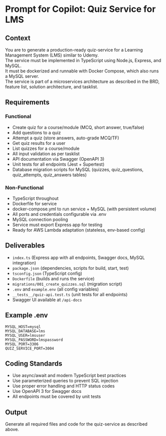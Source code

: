 # Prompt for Copilot: Quiz Service for LMS

## Context
You are to generate a production-ready quiz-service for a Learning Management System (LMS) similar to Udemy.  
The service must be implemented in TypeScript using Node.js, Express, and MySQL.  
It must be dockerized and runnable with Docker Compose, which also runs a MySQL server.  
The service is part of a microservices architecture as described in the BRD, feature list, solution architecture, and tasklist.

## Requirements

### Functional
- Create quiz for a course/module (MCQ, short answer, true/false)
- Add questions to a quiz
- Attempt a quiz (store answers, auto-grade MCQ/TF)
- Get quiz results for a user
- List quizzes for a course/module
- All input validation as per tasklist
- API documentation via Swagger (OpenAPI 3)
- Unit tests for all endpoints (Jest + Supertest)
- Database migration scripts for MySQL (quizzes, quiz_questions, quiz_attempts, quiz_answers tables)

### Non-Functional
- TypeScript throughout
- Dockerfile for service
- docker-compose.yml to run service + MySQL (with persistent volume)
- All ports and credentials configurable via .env
- MySQL connection pooling
- Service must export Express app for testing
- Ready for AWS Lambda adaptation (stateless, env-based config)

## Deliverables

- `index.ts` (Express app with all endpoints, Swagger docs, MySQL integration)
- `package.json` (dependencies, scripts for build, start, test)
- `tsconfig.json` (TypeScript config)
- `Dockerfile` (builds and runs the service)
- `migrations/001_create_quizzes.sql` (migration script)
- `.env` and `example.env` (all config variables)
- `__tests__/quiz-api.test.ts` (unit tests for all endpoints)
- Swagger UI available at `/api-docs`

## Example .env

```
MYSQL_HOST=mysql
MYSQL_DATABASE=lms
MYSQL_USER=lmsuser
MYSQL_PASSWORD=lmspassword
MYSQL_PORT=3306
QUIZ_SERVICE_PORT=3004
```

## Coding Standards

- Use async/await and modern TypeScript best practices
- Use parameterized queries to prevent SQL injection
- Use proper error handling and HTTP status codes
- Use OpenAPI 3 for Swagger docs
- All endpoints must be covered by unit tests

## Output

Generate all required files and code for the quiz-service as described above.
